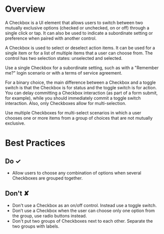 # Overview
A Checkbox is a UI element that allows users to switch between two mutually exclusive options (checked or unchecked, on or off) through a single click or tap. It can also be used to indicate a subordinate setting or preference when paired with another control.

A Checkbox is used to select or deselect action items. It can be used for a single item or for a list of multiple items that a user can choose from. The control has two selection states: unselected and selected.

Use a single Checkbox for a subordinate setting, such as with a &quot;Remember me?&quot; login scenario or with a terms of service agreement.

For a binary choice, the main difference between a Checkbox and a toggle switch is that the Checkbox is for status and the toggle switch is for action. You can delay committing a Checkbox interaction (as part of a form submit, for example), while you should immediately commit a toggle switch interaction. Also, only Checkboxes allow for multi-selection.

Use multiple Checkboxes for multi-select scenarios in which a user chooses one or more items from a group of choices that are not mutually exclusive.


# Best Practices

## Do &#10003;
- Allow users to choose any combination of options when several Checkboxes are grouped together.

## Don't &#10008;
- Don&#39;t use a Checkbox as an on&#x2F;off control. Instead use a toggle switch.
- Don’t use a Checkbox when the user can choose only one option from the group, use radio buttons instead.
- Don&#39;t put two groups of Checkboxes next to each other. Separate the two groups with labels.